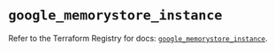 # `google_memorystore_instance`

Refer to the Terraform Registry for docs: [`google_memorystore_instance`](https://registry.terraform.io/providers/hashicorp/google/6.34.1/docs/resources/memorystore_instance).
